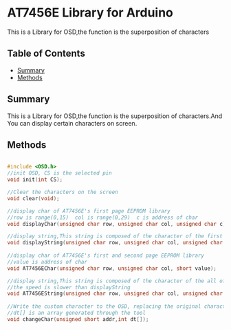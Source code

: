 # AT7456E Library for Arduino
This is a Library for OSD,the function is the superposition of characters
## Table of Contents

* [Summary](#summary)
* [Methods](#methods)

<snippet>
<content>

## Summary
This is a Library for OSD,the function is the superposition of characters.And You can display certain characters on screen.

## Methods

```C++

#include <OSD.h>
//init OSD, CS is the selected pin
void init(int CS);

//Clear the characters on the screen
void clear(void);

//display char of AT7456E's first page EEPROM library
//row is range(0,15)  col is range(0,29)  c is address of char
void displayChar(unsigned char row, unsigned char col, unsigned char c);

//display string,This string is composed of the character of the first page EEPROM font of AT7456E
void displayString(unsigned char row, unsigned char col, unsigned char *s); 
    
//display char of AT7456E's first and second page EEPROM library
//value is address of char
void AT7456EChar(unsigned char row, unsigned char col, short value);

//display string,This string is composed of the character of the all of  EEPROM font of AT7456E
//the speed is slower than displayString
void AT7456EString(unsigned char row, unsigned char col, unsigned char *s);
   
//Write the custom character to the OSD, replacing the original character
//dt[] is an array generated through the tool
void changeChar(unsigned short addr,int dt[]);

```

